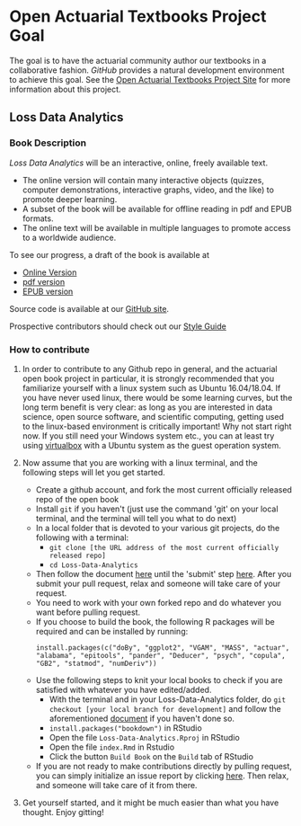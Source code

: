 
# Open Actuarial Textbooks Project Goal
The goal is to have the actuarial community author our textbooks in a collaborative fashion. *GitHub* provides a natural development environment to achieve this goal. See the [Open Actuarial Textbooks Project Site](https://sites.google.com/a/wisc.edu/loss-data-analytics/) for more information about this project.

## Loss Data Analytics

### Book Description
*Loss Data Analytics* will be an interactive, online, freely available text.
* The online version will contain many interactive objects (quizzes, computer demonstrations, interactive graphs, video, and the like) to promote deeper learning.
* A subset of the book will be available for offline reading in pdf and EPUB formats.
* The online text will be available in multiple languages to promote access to a worldwide audience.

To see our progress, a draft of the book is available at
* [Online Version](https://OpenActTexts.github.io/Loss-Data-Analytics/index.html)
* [pdf version](https://github.com/OpenActTexts/Loss-Data-Analytics/blob/master/Offline/LossDataAnalytics.pdf)
* [EPUB version](https://github.com/OpenActTexts/Loss-Data-Analytics/blob/master/Offline/LossDataAnalytics.epub)

Source code is available at our [GitHub site](https://github.com/OpenActTexts/Loss-Data-Analytics).

Prospective contributors should check out our [Style Guide](https://OpenActTexts.github.io/StyleGuideLDA/index.html)

### How to contribute
1. In order to contribute to any Github repo in general, and the actuarial open book project in particular, it is strongly recommended that you familiarize yourself with a linux system such as Ubuntu 16.04/18.04. If you have never used linux, there would be some learning curves, but the long term benefit is very clear: as long as you are interested in data science, open source software, and scientific computing, getting used to the linux-based environment is critically important! Why not start right now. If you still need your Windows system etc., you can at least try using [virtualbox](https://www.virtualbox.org/) with a Ubuntu system as the guest operation system.

2. Now assume that you are working with a linux terminal, and the following steps will let you get started.
    + Create a github account, and fork the most current officially released repo of the open book
    + Install `git` if you haven't (just use the command 'git' on your local terminal, and the terminal will tell you what to do next)
    + In a local folder that is devoted to your various git projects, do the following with a terminal:
        + `git clone [the URL address of the most current officially released repo]`
        + `cd Loss-Data-Analytics`
    + Then follow the document [here](https://gist.github.com/Chaser324/ce0505fbed06b947d962) until the 'submit' step [here](https://gist.github.com/Chaser324/ce0505fbed06b947d962#submitting). After you submit your pull request, relax and someone will take care of your request.
    + You need to work with your own forked repo and do whatever you want before pulling request.
    + If you choose to build the book, the following R packages will be required and can be installed by running:
      ```{r}
      install.packages(c("doBy", "ggplot2", "VGAM", "MASS", "actuar", "alabama", "epitools", "pander", "Deducer", "psych", "copula", "GB2", "statmod", "numDeriv"))
      ```
    + Use the following steps to knit your local books to check if you are satisfied with whatever you have edited/added.
        + With the terminal and in your Loss-Data-Analytics folder, do `git checkout [your local branch for development]` and follow the aforementioned [document](https://gist.github.com/Chaser324/ce0505fbed06b947d962) if you haven't done so.
        + `install.packages("bookdown")` in RStudio
        + Open the file `Loss-Data-Analytics.Rproj` in RStudio
        + Open the file `index.Rmd` in Rstudio
        + Click the button `Build Book` on the `Build` tab of RStudio
    + If you are not ready to make contributions directly by pulling request, you can simply initialize an issue report by clicking [here](https://github.com/OpenActTexts/Loss-Data-Analytics/issues/new). Then relax, and someone will take care of it from there.

3. Get yourself started, and it might be much easier than what you have thought. Enjoy gitting!
